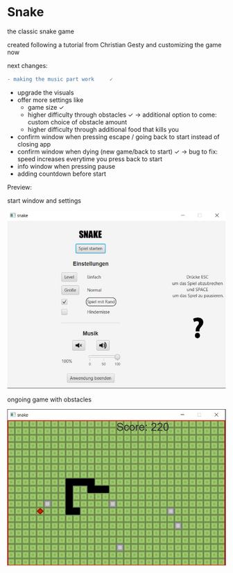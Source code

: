 # Snake
the classic snake game

created following a tutorial from Christian Gesty and customizing the game now

next changes:

```diff
- making the music part work     ✓
```
- upgrade the visuals
- offer more settings like 
    - game size     ✓
    - higher difficulty through obstacles       ✓
     -> additional option to come: custom choice of obstacle amount
    - higher difficulty through additional food that kills you
- confirm window when pressing escape / going back to start instead of closing app
- confirm window when dying (new game/back to start) ✓ -> bug to fix: speed increases everytime you press back to start
- info window when pressing pause
- adding countdown before start

Preview: 

start window and settings

![there should be a picture of the start window](Images/settigs.JPG)

ongoing game with obstacles

![there should be a picture of the game](Images/snakePreview.JPG)

